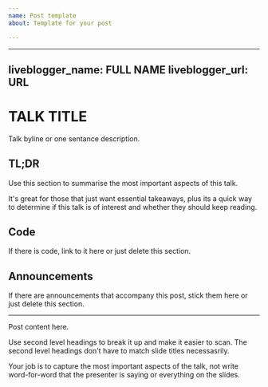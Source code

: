 ```yaml
---
name: Post template
about: Template for your post

---
```


---
liveblogger_name: FULL NAME
liveblogger_url: URL
---

# TALK TITLE

Talk byline or one sentance description.

## TL;DR

Use this section to summarise the most important aspects of this talk. 

It's great for those that just want essential takeaways, plus its a quick way to determine if this talk is of interest and whether they should keep reading.

## Code

If there is code, link to it here or just delete this section.

## Announcements

If there are announcements that accompany this post, stick them here or just delete this section.

---

Post content here.

Use second level headings to break it up and make it easier to scan. The second level headings don't have to match slide titles necessasrily.

Your job is to capture the most important aspects of the talk, not write word-for-word that the presenter is saying or everything on the slides.
